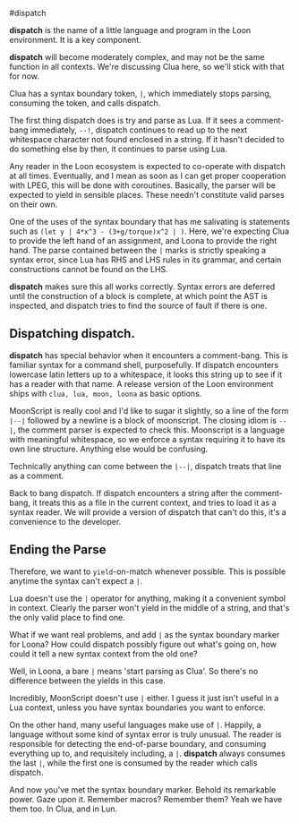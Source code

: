 #dispatch

**dispatch** is the name of a little language and program in the Loon environment. It is a key component. 

**dispatch** will become moderately complex, and may not be the same function in all contexts. We're discussing Clua here, so we'll stick with that for now.

Clua has a syntax boundary token, `|`, which immediately stops parsing, consuming the token, and calls dispatch. 

The first thing dispatch does is try and parse as Lua. If it sees a comment-bang immediately, `--!`, dispatch continues to read up to the next whitespace character not found enclosed in a string. If it hasn't decided to do something else by then, it continues to parse using Lua. 

Any reader in the Loon ecosystem is expected to co-operate with dispatch at all times. Eventually, and I mean as soon as I can get proper cooperation with LPEG, this will be done with coroutines. Basically, the parser will be expected to yield in sensible places. These needn't constitute valid parses on their own.

One of the uses of the syntax boundary that has me salivating is statements such as `(let y | 4*x^3 - (3+g/torque)x^2 | )`. Here, we're expecting Clua to provide the left hand of an assignment, and Loona to provide the right hand. The parse contained between the `|` marks is strictly speaking a syntax error, since Lua has RHS and LHS rules in its grammar, and certain constructions cannot be found on the LHS. 

**dispatch** makes sure this all works correctly. Syntax errors are deferred until the construction of a block is complete, at which point the AST is inspected, and dispatch tries to find the source of fault if there is one. 

## Dispatching dispatch.

**dispatch** has special behavior when it encounters a comment-bang. This is familiar syntax for a command shell, purposefully. If dispatch encounters lowercase latin letters up to a whitespace, it looks this string up to see if it has a reader with that name. A release version of the Loon environment ships with `clua, lua, moon, loona` as basic options. 

MoonScript is really cool and I'd like to sugar it slightly, so a line of the form `|--|` followed by a newline is a block of moonscript. The closing idiom is `--|`, the comment parser is expected to check this. Moonscript is a language with meaningful whitespace, so we enforce a syntax requiring it to have its own line structure. Anything else would be confusing. 

Technically anything can come between the `|--|`, dispatch treats that line as a comment. 

Back to bang dispatch. If dispatch encounters a string after the comment-bang, it treats this as a file in the current context, and tries to load it as a syntax reader. We will provide a version of dispatch that can't do this, it's a convenience to the developer. 

## Ending the Parse

Therefore, we want to `yield`-on-match whenever possible. This is possible anytime the syntax can't expect a `|`.

Lua doesn't use the `|` operator for anything, making it a convenient symbol in context. Clearly the parser won't yield in the middle of a string, and that's the only valid place to find one. 

What if we want real problems, and add `|` as the syntax boundary marker for Loona? How could dispatch possibly figure out what's going on, how could it tell a new syntax context from the old one? 

Well, in Loona, a bare `|` means 'start parsing as Clua'. So there's no difference between the yields in this case.

Incredibly, MoonScript doesn't use `|` either. I guess it just isn't useful in a Lua context, unless you have syntax boundaries you want to enforce.

On the other hand, many useful languages make use of `|`. Happily, a language without some kind of syntax error is truly unusual. The reader is responsible for detecting the end-of-parse boundary, and consuming everything up to, and requisitely including, a `|`. **dispatch** always consumes the last `|`, while the first one is consumed by the reader which calls dispatch. 

And now you've met the syntax boundary marker. Behold its remarkable power. Gaze upon it. Remember macros? Remember them? Yeah we have them too. In Clua, and in Lun. 